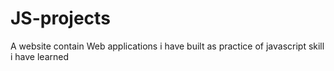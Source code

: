 # JS-projects
A website contain Web applications i have built as practice of javascript skill i have learned
